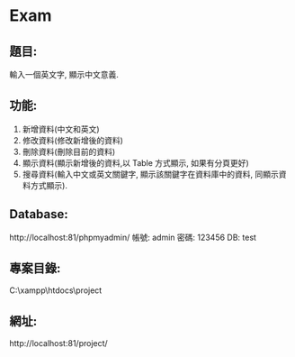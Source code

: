 # Exam

## 題目:
 
輸入一個英文字, 顯示中文意義.

## 功能:
1. 新增資料(中文和英文)	
2. 修改資料(修改新增後的資料)
3. 刪除資料(刪除目前的資料)
4. 顯示資料(顯示新增後的資料,以 Table 方式顯示, 如果有分頁更好)
5. 搜尋資料(輸入中文或英文關鍵字,  顯示該關鍵字在資料庫中的資料, 同顯示資料方式顯示).

## Database: 
http://localhost:81/phpmyadmin/
帳號: admin
密碼: 123456
DB: test

## 專案目錄:
C:\xampp\htdocs\project

## 網址:
http://localhost:81/project/
